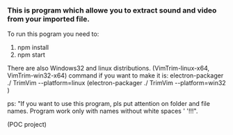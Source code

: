 ### This is program which allowe you to extract sound and video from your imported file.

To run this pogram you need to:

1. npm install
2. npm start

There are also Windows32 and linux distributions.
(VimTrim-linux-x64, VimTrim-win32-x64)
command if you want to make it is: electron-packager ./ TrimVim --platform=linux (electron-packager ./ TrimVim --platform=win32 )

ps: "If you want to use this program, pls put attention on folder and file names. Program work only with names without  white spaces ' '!!!".

(POC project)
